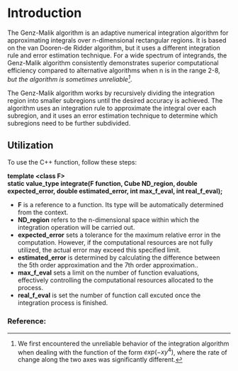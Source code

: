# Introduction

The Genz-Malik algorithm is an adaptive numerical integration algorithm for approximating integrals over n-dimensional rectangular regions. It is based on the van Dooren-de Ridder algorithm, but it uses a different integration rule and error estimation technique. For a wide spectrum of integrands, the Genz-Malik algorithm consistently demonstrates superior computational efficiency compared to alternative algorithms when n is in the range 2-8, *but the algorithm is sometimes unreliable[^1]*.

The Genz-Malik algorithm works by recursively dividing the integration region into smaller subregions until the desired accuracy is achieved. The algorithm uses an integration rule to approximate the integral over each subregion, and it uses an error estimation technique to determine which subregions need to be further subdivided.

[^1]: We first encountered the unreliable behavior of the integration algorithm when dealing with the function of the form $exp(-xy^4)$, where the rate of change along the two axes was significantly different. 


## Utilization 
To use the C++ function, follow these steps:

**template \<class F>**\
**static value_type integrate(F function, Cube ND_region, double expected_error, double estimated_error, int max_f_eval, int real_f_eval);**

* **F** is a reference to a function. Its type will be automatically determined from the context.
* **ND_region** refers to the n-dimensional space within which the integration operation will be carried out.
*  **expected_error** sets a tolerance for the maximum relative error in the computation. However, if the computational resources are not fully utilized, the actual error may exceed this specified limit.
* **estimated_error** is determined by calculating the difference between the 5th order approximation and the 7th order approximation.. 
* **max_f_eval** sets a limit on the number of function evaluations, effectively controlling the computational resources allocated to the process.
* **real_f_eval** is set the number of function call excuted once the integration process is finished.


### Reference:
